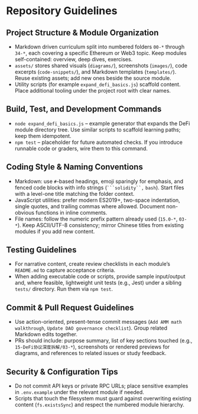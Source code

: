 # Repository Guidelines

## Project Structure & Module Organization
- Markdown driven curriculum split into numbered folders `00-*` through `34-*`, each covering a specific Ethereum or Web3 topic. Keep modules self-contained: overview, deep dives, exercises.
- `assets/` stores shared visuals (`diagrams/`), screenshots (`images/`), code excerpts (`code-snippets/`), and Markdown templates (`templates/`). Reuse existing assets; add new ones beside the source module.
- Utility scripts (for example `expand_defi_basics.js`) scaffold content. Place additional tooling under the project root with clear names.

## Build, Test, and Development Commands
- `node expand_defi_basics.js` – example generator that expands the DeFi module directory tree. Use similar scripts to scaffold learning paths; keep them idempotent.
- `npm test` – placeholder for future automated checks. If you introduce runnable code or graders, wire them to this command.

## Coding Style & Naming Conventions
- Markdown: use `#`-based headings, emoji sparingly for emphasis, and fenced code blocks with info strings (` ```solidity``, ` ```bash```). Start files with a level-one title matching the folder context.
- JavaScript utilities: prefer modern ES2019+, two-space indentation, single quotes, and trailing commas where allowed. Document non-obvious functions in inline comments.
- File names: follow the numeric prefix pattern already used (`15.0-*`, `03-*`). Keep ASCII/UTF-8 consistency; mirror Chinese titles from existing modules if you add new content.

## Testing Guidelines
- For narrative content, create review checklists in each module’s `README.md` to capture acceptance criteria.
- When adding executable code or scripts, provide sample input/output and, where feasible, lightweight unit tests (e.g., Jest) under a sibling `tests/` directory. Run them via `npm test`.

## Commit & Pull Request Guidelines
- Use action-oriented, present-tense commit messages (`Add AMM math walkthrough`, `Update DAO governance checklist`). Group related Markdown edits together.
- PRs should include: purpose summary, list of key sections touched (e.g., `15-DeFi协议深度拆解/03-*`), screenshots or rendered previews for diagrams, and references to related issues or study feedback.

## Security & Configuration Tips
- Do not commit API keys or private RPC URLs; place sensitive examples in `.env.example` under the relevant module if needed.
- Scripts that touch the filesystem must guard against overwriting existing content (`fs.existsSync`) and respect the numbered module hierarchy.
